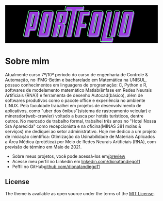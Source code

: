 <img src="assets/portfolio.png" class="detail_header">

# Sobre mim

 Atualmente curso 7º/10º período do curso de engenharia de Controle & Automação, no IFMG-Betim e bacharelado em Matemática na UNISUL, possuo conhecimentos em linguagens de programação: C, Python e R, softwares de modelamento matemático Matlab(ênfase em Redes Neurais Artificiais (RNA)) e ferramenta de desenho Autocad(básico), além de softwares produtivos como o pacote office e experiência no ambiente LINUX.
 Pela faculdade trabalhei em projetos de desenvolvimento de aplicativos, como "uber dos ônibus"(sistema de rastreamento veicular) e minerador(web-crawler) voltado a busca por hotéis turísticos, dentre outros. 
 No mercado de trabalho formal, trabalhei três anos no "Hotel Nossa Sra Aparecida" como recepcionista e na oficina(MINAS 381 molas & serviços) me dediquei ao setor administrativo.
 Hoje me dedico a um projeto de iniciação cientifica: Otimização da Usinabilidade de Materiais Aplicados a Área Médica (protética) por Meio de Redes Neurais Artificiais (RNA), com previsão de término em Maio de 2021.

  - Sobre meus projetos, você pode acessá-los em[/preview](preview)
  - Acesse meu perfil no Linkedin em [linkedin.com/dionatandiego11](https://www.linkedin.com/in/dionatandiego11/)
  - Peffil no GitHub[github.com/dionatandiego11](https://github.com/dionatandiego11)

## License

The theme is available as open source under the terms of the [MIT License](https://opensource.org/licenses/MIT).
